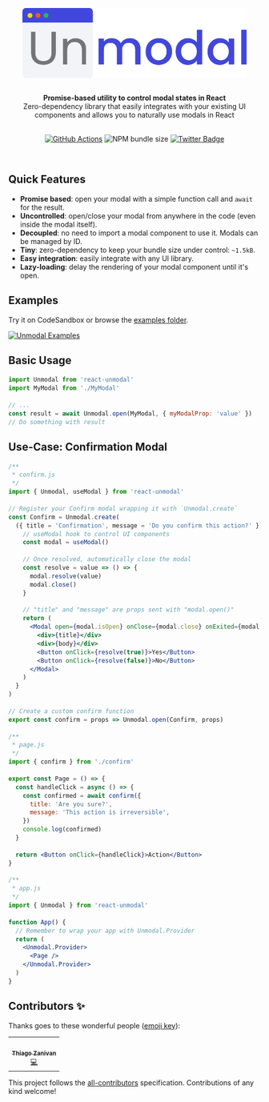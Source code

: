 <p align="center">
  <img height="140" src="media/unmodal.png" alt="React Unmodal Banner" align="center" />
</p>

<br />

<div align="center"><strong>Promise-based utility to control modal states in React</strong></div>
<div align="center">Zero-dependency library that easily integrates with your existing UI components and allows you to naturally use modals in React</div>

<br />

<div align="center">

[![GitHub Actions](https://img.shields.io/github/workflow/status/thiagozf/react-unmodal/react-unmodal%20tests?style=flat-square&labelColor=4147dc&logo=github&logoColor=white)](https://github.com/thiagozf/react-unmodal/actions?query=workflow%3A%22react-unmodal+tests%22)
![NPM bundle size](https://img.shields.io/bundlephobia/minzip/react-unmodal?color=4147dc&logoColor=ffffff&style=flat-square)
[![Twitter Badge](https://img.shields.io/badge/%23ReactUnmodal-4147dc?style=flat-square&labelColor=4147dc&logo=twitter&logoColor=white)](https://twitter.com/intent/tweet?button_hashtag=ReactUnmodal)

</div>

<br/>

## Quick Features

- **Promise based**: open your modal with a simple function call and `await` for the result.
- **Uncontrolled**: open/close your modal from anywhere in the code (even inside the modal itself).
- **Decoupled**: no need to import a modal component to use it. Modals can be managed by ID.
- **Tiny**: zero-dependency to keep your bundle size under control: `~1.5kB`.
- **Easy integration**: easily integrate with any UI library.
- **Lazy-loading**: delay the rendering of your modal component until it's open.

## Examples

Try it on CodeSandbox or browse the [examples folder](https://github.com/thiagozf/react-unmodal/tree/main/examples).

[![Unmodal Examples](https://codesandbox.io/static/img/play-codesandbox.svg)](https://githubbox.com/thiagozf/react-unmodal/tree/main/examples/basic)

## Basic Usage

```jsx
import Unmodal from 'react-unmodal'
import MyModal from './MyModal'

// ...
const result = await Unmodal.open(MyModal, { myModalProp: 'value' })
// Do something with result
```

## Use-Case: Confirmation Modal

```jsx
/**
 * confirm.js
 */
import { Unmodal, useModal } from 'react-unmodal'

// Register your Confirm modal wrapping it with `Unmodal.create`
const Confirm = Unmodal.create(
  ({ title = 'Confirmation', message = 'Do you confirm this action?' }) => {
    // useModal hook to control UI components
    const modal = useModal()

    // Once resolved, automatically close the modal
    const resolve = value => () => {
      modal.resolve(value)
      modal.close()
    }

    // "title" and "message" are props sent with "modal.open()"
    return (
      <Modal open={modal.isOpen} onClose={modal.close} onExited={modal.remove}>
        <div>{title}</div>
        <div>{body}</div>
        <Button onClick={resolve(true)}>Yes</Button>
        <Button onClick={resolve(false)}>No</Button>
      </Modal>
    )
  }
)

// Create a custom confirm function
export const confirm = props => Unmodal.open(Confirm, props)

/**
 * page.js
 */
import { confirm } from './confirm'

export const Page = () => {
  const handleClick = async () => {
    const confirmed = await confirm({
      title: 'Are you sure?',
      message: 'This action is irreversible',
    })
    console.log(confirmed)
  }

  return <Button onClick={handleClick}>Action</Button>
}

/**
 * app.js
 */
import { Unmodal } from 'react-unmodal'

function App() {
  // Remember to wrap your app with Unmodal.Provider
  return (
    <Unmodal.Provider>
      <Page />
    </Unmodal.Provider>
  )
}
```

## Contributors ✨

Thanks goes to these wonderful people ([emoji key](https://allcontributors.org/docs/en/emoji-key)):

<!-- ALL-CONTRIBUTORS-LIST:START - Do not remove or modify this section -->
<!-- prettier-ignore-start -->
<!-- markdownlint-disable -->
<table>
  <tr>
    <td align="center"><a href="https://github.com/thiagozf"><img src="https://avatars.githubusercontent.com/u/4684137?v=4?s=100" width="100px;" alt=""/><br /><sub><b>Thiago Zanivan</b></sub></a><br /><a href="https://github.com/thiagozf/react-unmodal/commits?author=thiagozf" title="Code">💻</a></td>
  </tr>
</table>

<!-- markdownlint-restore -->
<!-- prettier-ignore-end -->

<!-- ALL-CONTRIBUTORS-LIST:END -->

This project follows the [all-contributors](https://github.com/all-contributors/all-contributors) specification. Contributions of any kind welcome!
